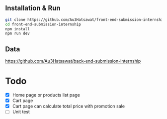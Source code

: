 ## Installation & Run

```bash
git clone https://github.com/Au3Hatsawat/front-end-submission-internship.git
cd front-end-submission-internship
npm install
npm run dev
```

## Data

https://github.com/Au3Hatsawat/back-end-submission-internship

# Todo

- [X] Home page or products list page
- [X] Cart page
- [X] Cart page can calculate total price with promotion sale
- [ ] Unit test
